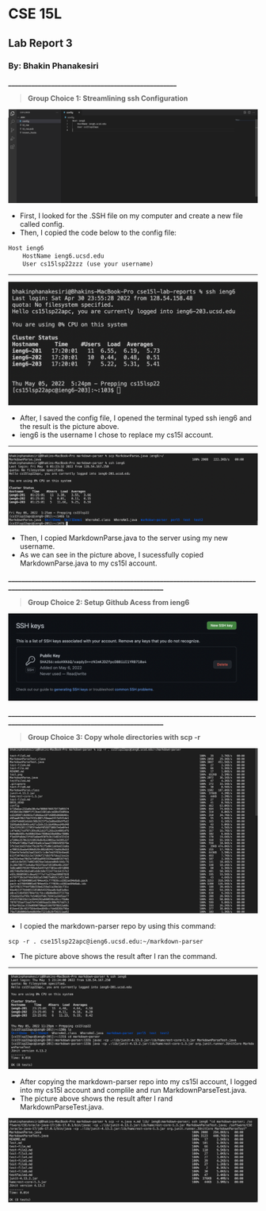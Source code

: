 # CSE 15L
## Lab Report 3
### By: Bhakin Phanakesiri 

**___________________________________________________**
> **Group Choice 1: Streamlining ssh Configuration**

![pic1](Configuration.png)
- First, I looked for the .SSH file on my computer and create a new file called config.
- Then, I copied the code below to the config file:
```
Host ieng6
    HostName ieng6.ucsd.edu
    User cs15lsp22zzz (use your username)
```
---
![pic2](LoggingInWithieng6.png)
- After, I saved the config file, I opened the terminal typed ssh ieng6 and the result is the picture above.
- ieng6 is the username I chose to replace my cs15l account.

---
![pic3](SCPusingieng6.png)
- Then, I copied MarkdownParse.java to the server using my new username. 
- As we can see in the picture above, I sucessfully copied MarkdownParse.java to my cs15l account. 


**__________________________________________________________________________________________________________________________**
> **Group Choice 2: Setup Github Acess from ieng6**

![pic4](PublicKey.png)




**__________________________________________________________________________________________________________________________**
> **Group Choice 3: Copy whole directories with scp -r**

![pic7](CopyingWholeDirectory.png)
- I copied the markdown-parser repo by using this command: 
```
scp -r . cse15lsp22apc@ieng6.ucsd.edu:~/markdown-parser
```
- The picture above shows the result after I ran the command.
---
![pic8](RunningMarkdownOnieng6.png)
- After copying the markdown-parser repo into my cs15l account, I logged into my cs15l account and complile and run MarkdownParseTest.java. 
- The picture above shows the result after I rand MarkdownParseTest.java.

![pic9](RunningInOneLine.png)
